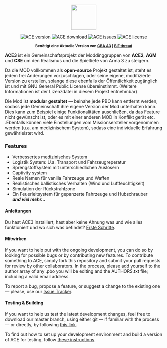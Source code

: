 <p align="center">
    <img src="https://github.com/acemod/ACE3/blob/master/extras/assets/logo/black/ACE3-Logo.jpg" height="80" />
</p>
<p align="center">
    <a href="https://github.com/acemod/ACE3/releases">
        <img src="http://img.shields.io/badge/release-3.0-green.svg?style=flat" alt="ACE version">
    </a>
    <a href="#">
        <img src="http://img.shields.io/badge/download-22_MB-blue.svg?style=flat" alt="ACE download">
    </a>
    <a href="https://github.com/acemod/ACE3/issues">
        <img src="http://img.shields.io/github/issues/acemod/ACE3.svg?style=flat" alt="ACE issues">
    </a>
    <a href="https://github.com/acemod/ACE3/blob/master/LICENSE">
        <img src="http://img.shields.io/badge/license-GPLv2-red.svg?style=flat" alt="ACE license">
    </a>
</p>
<p align="center"><sup><strong>Benötigt eine Aktuelle Version von <a href="http://www.armaholic.com/page.php?id=18767">CBA A3</a> | <a href="#">BIF thread</a></strong></sup></p>

**ACE3** ist ein Gemeinschaftsprojekt der Moddinggruppen von **ACE2**, **AGM** und **CSE** um den Realismus und die Spieltiefe von Arma 3 zu steigern.

Da die MOD vollkommen als **open-source** Projekt gestaltet ist, steht es jedem frei Änderungen vorzuschlagen, oder seine eigene, modifizierte Version zu erstellen, solange diese ebenfalls der Öffentlichkeit zugänglich ist und mit GNU General Public License übereinstimmt. (Weitere Informationen ist der Lizenzdatei in diesem Projekt entnehmbar)

Die Mod ist  **modular gestaltet** — beinahe jede PBO kann entfernt werden, sodass jede Gemeinschaft ihre eigene Version der Mod unterhalten kann. Dies kann zum Beispiel einige Funktionalitäten auschließen, da das Feature nicht gewünscht ist, oder es mit einer anderen MOD in Konflikt gerät etc. .Ebenfalls können viele Einstellungen vom Missionsersteller vorgenommen werden (u.a. am medizinischem System), sodass eine individuelle Erfahrung gewährleistet wird. 

### Features
*   Verbessertes medizinisches System
*   Logistik System: U.a. Transport und Fahrzeugreperatur
*   Sprengstoffsystem mit unterschiedlichen Auslösern
*   Captivity system
*   Reale Namen für vanilla Fahrzeuge und Waffen
*   Realistisches ballistisches Verhalten (Wind und Luftfeuchtigkeit)
*   Simulation der Rückstrahlzone
*   Ein Feuerleitsystem für gepanzerte Fahrzeuge und Hubschrauber  
    ***und viel mehr...***

#### Anleitungen
Du hast ACE3 installiert, hast aber keine Ahnung was und wie alles funktioniert und wo sich was befindet? [Erste Schritte](https://github.com/acemod/ACE3/blob/master/documentation/user/getting-started.md).

#### Mitwirken
If you want to help put with the ongoing development, you can do so by looking for possible bugs or by contributing new features. To contribute something to ACE, simply fork this repository and submit your pull requests for review by other collaborators. In the process, please add yourself to the author array of any .pbo you will be editing and the AUTHORS.txt file; including a valid email address.

To report a bug, propose a feature, or suggest a change to the existing one — please, use our [Issue Tracker](https://github.com/acemod/ACE3/issues).

#### Testing & Building
If you want to help us test the latest development changes, feel free to download our master branch, using either git — if familiar with the process — or directly, by following [this link](https://github.com/acemod/ACE3/archive/master.zip).

To find out how to set up your development environment and build a version of ACE for testing, follow [these instructions](https://github.com/acemod/ACE3/blob/master/documentation/development/setting-up-the-development-environment.md).

